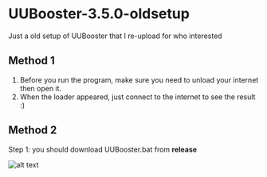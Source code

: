 # UUBooster-3.5.0-oldsetup
Just a old setup of UUBooster that I re-upload for who interested

## Method 1

1. Before you run the program, make sure you need to unload your internet then open it.
2. When the loader appeared, just connect to the internet to see the result :)

## Method 2

Step 1: you should download UUBooster.bat from **release**

![alt text](https://github.com/tedddeptrai/UUBooster-3.5.0-oldsetup/blob/main/step1.png?raw=true)
